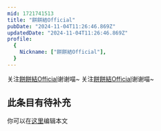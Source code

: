 ```yaml
---
mid: 1721741513
title: "餅餅結Official"
pubDate: "2024-11-04T11:26:46.869Z"
updatedDate: "2024-11-04T11:26:46.869Z"
profile:
  {
    Nickname: ["餅餅結Official"],
  }
---
```


关注[餅餅結Official](https://space.bilibili.com/1721741513)谢谢喵~ 关注[餅餅結Official](https://space.bilibili.com/1721741513)谢谢喵~

## 此条目有待补充
你可以在[这里](https://github.com/Yuhanawa/VTuber.ICU-Content/edit/master/v/餅餅結Official/index.md)编辑本文
